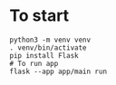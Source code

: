 # To start

```shell
python3 -m venv venv
. venv/bin/activate
pip install Flask
# To run app
flask --app app/main run
```
